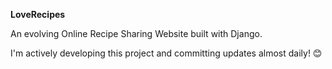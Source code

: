 **LoveRecipes**


An evolving Online Recipe Sharing Website built with Django.

I'm actively developing this project and committing updates almost daily! 😊
